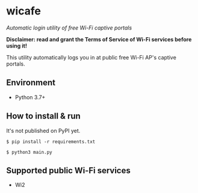 wicafe
======

*Automatic login utility of free Wi-Fi captive portals*

**Disclaimer: read and grant the Terms of Service of Wi-Fi services before using it!**

This utility automatically logs you in at public free Wi-Fi AP's captive portals.


Environment
-----------

 - Python 3.7+


How to install & run
----------

It's not published on PyPI yet.

```
$ pip install -r requirements.txt
```

```
$ python3 main.py
```


Supported public Wi-Fi services
-------------------------------

 - Wi2

